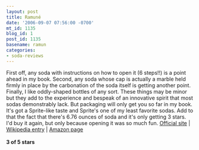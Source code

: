 ```yaml
---
layout: post
title: Ramuné
date: '2006-09-07 07:56:00 -0700'
mt_id: 1135
blog_id: 1
post_id: 1135
basename: ramun
categories:
- soda-reviews
---
```

<p>First off, any soda with instructions on how to open it (6 steps!!) is a point ahead in my book. Second, any soda whose cap is actually a marble held firmly in place by the carbonation of the soda itself is getting another point. Finally, I like oddly-shaped bottles of any sort. These things may be minor but they add to the experience and bespeak of an innovative spirit that most sodas demonstrably lack. But packaging will only get you so far in my book. It's got a Sprite-like taste and Sprite's one of my least favorite sodas. Add to that the fact that there's 6.76 ounces of soda and it's only getting 3 stars. I'd buy it again, but only because opening it was so much fun.
<a href="http://www.sangaria.co.jp/pd_soda_ramune.php">Official site</a> | <a href="http://en.wikipedia.org/wiki/Ramune">Wikipedia entry</a> | <a href="http://www.amazon.com/exec/obidos/exec/obidos/ASIN/B00023RDP0/bbrown-20/ref=nosim/">Amazon page</a>
<br /><br /><strong>3 of 5 stars</strong></p>
